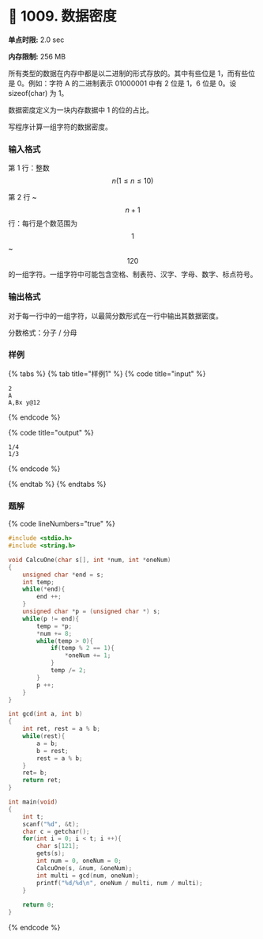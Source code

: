# 💚 1009. 数据密度

**单点时限:** 2.0 sec

**内存限制:** 256 MB

所有类型的数据在内存中都是以二进制的形式存放的。其中有些位是 1，而有些位是 0。例如：字符 A 的二进制表示 01000001 中有 2 位是 1，6 位是 0。设 sizeof(char) 为 1。

数据密度定义为一块内存数据中 1 的位的占比。

写程序计算一组字符的数据密度。

### 输入格式

第 1 行：整数$$n (1≤n≤10)$$

第 2 行 \~$$n+1$$ 行：每行是个数范围为$$1$$ \~ $$120$$的一组字符。一组字符中可能包含空格、制表符、汉字、字母、数字、标点符号。

### 输出格式

对于每一行中的一组字符，以最简分数形式在一行中输出其数据密度。

分数格式：分子 / 分母

### 样例

{% tabs %}
{% tab title="样例1" %}
{% code title="input" %}
```
2
A
A,Bx y@12
```
{% endcode %}

{% code title="output" %}
```
1/4
1/3
```
{% endcode %}


{% endtab %}
{% endtabs %}

### 题解

{% code lineNumbers="true" %}
```c
#include <stdio.h>
#include <string.h> 

void CalcuOne(char s[], int *num, int *oneNum)
{
	unsigned char *end = s;
	int temp;
	while(*end){
		end ++;
	}
	unsigned char *p = (unsigned char *) s;
	while(p != end){
		temp = *p;
		*num += 8;
		while(temp > 0){
			if(temp % 2 == 1){
				*oneNum += 1;
			}
			temp /= 2;
		}
		p ++;	
	}
}

int gcd(int a, int b)
{
	int ret, rest = a % b;
	while(rest){
		a = b;
		b = rest;
		rest = a % b;
	}
	ret= b;
	return ret;
}

int main(void)
{
	int t;
	scanf("%d", &t);
	char c = getchar();
	for(int i = 0; i < t; i ++){
		char s[121];
		gets(s);
		int num = 0, oneNum = 0;
		CalcuOne(s, &num, &oneNum);
		int multi = gcd(num, oneNum);
		printf("%d/%d\n", oneNum / multi, num / multi);
	}
	
	return 0;
}
```
{% endcode %}

